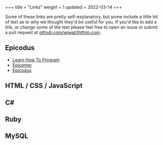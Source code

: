 +++
title = "Links"
weight = 1
updated = 2022-03-14
+++

Some of these links are pretty self-explanatory, but some include a little bit
of text as to why we thought they'd be useful for you. If you'd like to add a
link, or change some of the text please feel free to open an issue or submit
a pull request at [github.com/wjwat/lhtlhtp.com](https://github.com/wjwat/lhtlhtp.com).

## Epicodus

- [Learn How To Program](https://www.learnhowtoprogram.com/)
- [Epicenter](https://epicenter.epicodus.com/)
- [Epicodus](https://www.epicodus.com/)

## HTML / CSS / JavaScript

## C#

## Ruby

## MySQL
